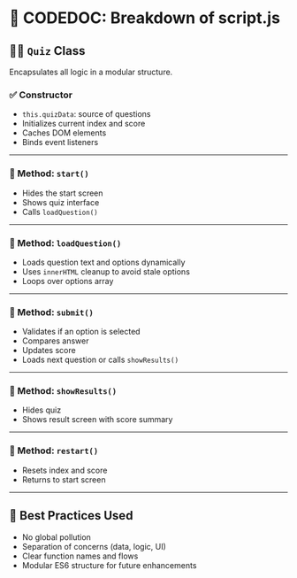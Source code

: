 # 📖 CODEDOC: Breakdown of script.js

## 👩‍💻 `Quiz` Class

Encapsulates all logic in a modular structure.

### ✅ Constructor
- `this.quizData`: source of questions
- Initializes current index and score
- Caches DOM elements
- Binds event listeners

---

### 🧠 Method: `start()`
- Hides the start screen
- Shows quiz interface
- Calls `loadQuestion()`

---

### 🧠 Method: `loadQuestion()`
- Loads question text and options dynamically
- Uses `innerHTML` cleanup to avoid stale options
- Loops over options array

---

### 🧠 Method: `submit()`
- Validates if an option is selected
- Compares answer
- Updates score
- Loads next question or calls `showResults()`

---

### 🧠 Method: `showResults()`
- Hides quiz
- Shows result screen with score summary

---

### 🧠 Method: `restart()`
- Resets index and score
- Returns to start screen

---

## 🧼 Best Practices Used
- No global pollution
- Separation of concerns (data, logic, UI)
- Clear function names and flows
- Modular ES6 structure for future enhancements



